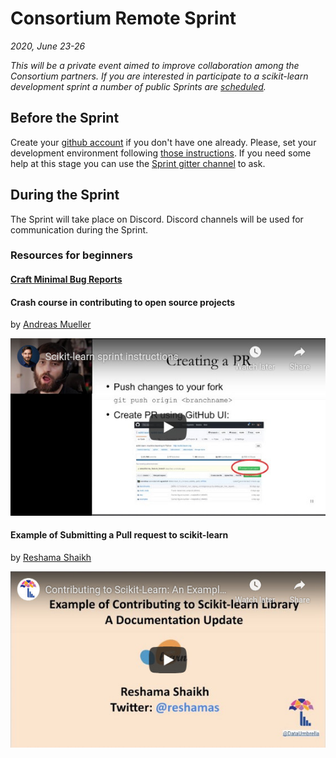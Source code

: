 # Consortium Remote Sprint

_2020, June 23-26_

_This will be a private event aimed to improve collaboration among the Consortium partners._
_If you are interested in participate to a scikit-learn development sprint a number of public Sprints are
[scheduled](https://github.com/scikit-learn/scikit-learn/wiki/Upcoming-events)._

## Before the Sprint

Create your [github account](https://github.com/join?ref_cta=Sign+up&ref_loc=header+logged+out&ref_page=%2F&source=header-home) 
if you don't have one already.
Please, set your development environment following [those instructions](1.environment.md).
If you need some help at this stage you can use the [Sprint gitter channel](https://gitter.im/scikit-learn/sprint) to ask.

## During the Sprint

The Sprint will take place on Discord.
Discord channels will be used for communication during the Sprint.

### Resources for beginners

#### [Craft Minimal Bug Reports](https://matthewrocklin.com/blog/work/2018/02/28/minimal-bug-reports)

#### Crash course in contributing to open source projects

by [Andreas Mueller](https://github.com/amueller)

[![Crash course in contributing to open source projects](images/amueller.jpg)](https://www.youtube.com/embed/5OL8XoMMOfA)

#### Example of Submitting a Pull request to scikit-learn

by [Reshama Shaikh](https://github.com/reshamas/)

[![Example of Submitting a Pull request to scikit-learn](images/reshamas.jpg)](https://www.youtube.com/embed/PU1WyDPGePI)
